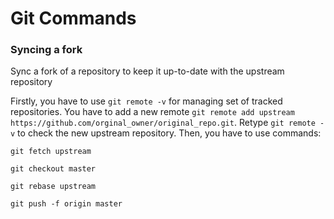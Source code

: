 # Git Commands

### Syncing a fork

Sync a fork of a repository to keep it up-to-date with the upstream repository

Firstly, you have to use `git remote -v` for managing set of tracked repositories. You have to add a new remote `git remote add upstream https://github.com/orginal_owner/original_repo.git`. Retype `git remote -v` to check the new upstream repository. Then, you have to use commands:

```git fetch upstream```

```git checkout master```

```git rebase upstream```

```git push -f origin master```
